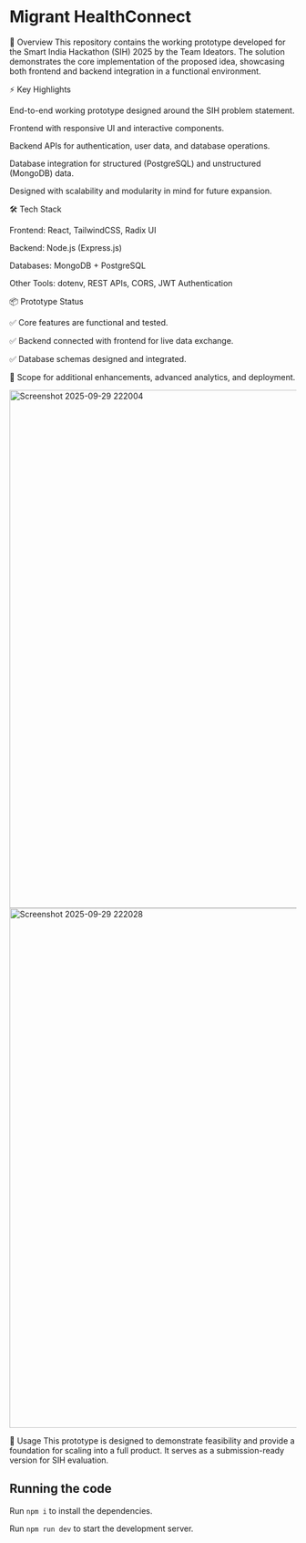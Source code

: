 
  # Migrant HealthConnect 
  🚀 Overview
This repository contains the working prototype developed for the Smart India Hackathon (SIH) 2025 by the Team Ideators. The solution demonstrates the core implementation of the proposed idea, showcasing both frontend and backend integration in a functional environment.

⚡ Key Highlights

End-to-end working prototype designed around the SIH problem statement.

Frontend with responsive UI and interactive components.

Backend APIs for authentication, user data, and database operations.

Database integration for structured (PostgreSQL) and unstructured (MongoDB) data.

Designed with scalability and modularity in mind for future expansion.

🛠️ Tech Stack

Frontend: React, TailwindCSS, Radix UI

Backend: Node.js (Express.js)

Databases: MongoDB + PostgreSQL

Other Tools: dotenv, REST APIs, CORS, JWT Authentication

📦 Prototype Status

✅ Core features are functional and tested.

✅ Backend connected with frontend for live data exchange.

✅ Database schemas designed and integrated.

🔄 Scope for additional enhancements, advanced analytics, and deployment.


<img width="1821" height="909" alt="Screenshot 2025-09-29 222004" src="https://github.com/user-attachments/assets/ee0ce4d7-e512-4984-88d0-06ff3cc91389" />


<img width="1838" height="912" alt="Screenshot 2025-09-29 222028" src="https://github.com/user-attachments/assets/4c6256a1-ae65-4432-ab19-5532359e427e" />

📍 Usage
This prototype is designed to demonstrate feasibility and provide a foundation for scaling into a full product. It serves as a submission-ready version for SIH evaluation.

  
  ## Running the code

  Run `npm i` to install the dependencies.

  Run `npm run dev` to start the development server.
  
